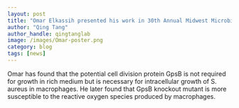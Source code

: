 ```yaml
---
layout: post
title: "Omar Elkassih presented his work in 30th Annual Midwest Microbial Pathogenesis Conference"
author: "Qing Tang"
author_handle: qingtanglab
image: /images/Omar-poster.png
category: blog
tags: [news]
---
```

Omar has found that the potential cell division protein GpsB is not required for growth in rich medium but is necessary for intracellular growth of
S. aureus in macrophages. He later found that GpsB knockout mutant is more susceptible to the reactive oxygen species produced by macrophages. 

